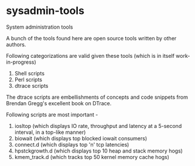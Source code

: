 sysadmin-tools
==============

System administration tools

A bunch of the tools found here are open source tools written by other authors. 

Following categorizations are valid given these tools (which is in itself work-in-progress)

1) Shell scripts
2) Perl scripts
3) dtrace scripts

The dtrace scripts are embellishments of concepts and code snippets from Brendan Gregg's excellent book on DTrace.

Following scripts are most important -

1) iosltop (which displays IO rate, throughput and latency at a 5-second interval, in a top-like manner)<br/>
2) biowait (which displays top blocked iowait consumers)<br/>
3) connect.d (which displays top 'n' tcp latencies)<br/>
4) hpstckgrowth.d (which displays top 10 heap and stack memory hogs)<br/>
5) kmem_track.d (which tracks top 50 kernel memory cache hogs)<br/>

